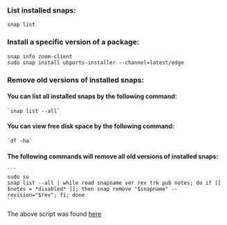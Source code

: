 ### List installed snaps:

`snap list`

### Install a specific version of a package:
```
snap info zoom-client
sudo snap install ubports-installer --channel=latest/edge
```

### Remove old versions of installed snaps:

#### You can list all installed snaps by the following command:
	
	`snap list --all`

#### You can view free disk space by the following command:
	
	`df -ha`

#### The following commands will remove all old versions of installed snaps:
	```
	sudo su
	snap list --all | while read snapname ver rev trk pub notes; do if [[ $notes = *disabled* ]]; then snap remove "$snapname" --revision="$rev"; fi; done
	```

The above script was found [here](https://superuser.com/questions/1310825/how-to-remove-old-version-of-installed-snaps)


